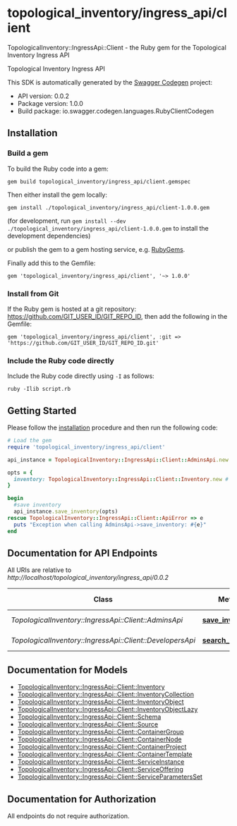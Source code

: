# topological_inventory/ingress_api/client

TopologicalInventory::IngressApi::Client - the Ruby gem for the Topological Inventory Ingress API

Topological Inventory Ingress API

This SDK is automatically generated by the [Swagger Codegen](https://github.com/swagger-api/swagger-codegen) project:

- API version: 0.0.2
- Package version: 1.0.0
- Build package: io.swagger.codegen.languages.RubyClientCodegen

## Installation

### Build a gem

To build the Ruby code into a gem:

```shell
gem build topological_inventory/ingress_api/client.gemspec
```

Then either install the gem locally:

```shell
gem install ./topological_inventory/ingress_api/client-1.0.0.gem
```
(for development, run `gem install --dev ./topological_inventory/ingress_api/client-1.0.0.gem` to install the development dependencies)

or publish the gem to a gem hosting service, e.g. [RubyGems](https://rubygems.org/).

Finally add this to the Gemfile:

    gem 'topological_inventory/ingress_api/client', '~> 1.0.0'

### Install from Git

If the Ruby gem is hosted at a git repository: https://github.com/GIT_USER_ID/GIT_REPO_ID, then add the following in the Gemfile:

    gem 'topological_inventory/ingress_api/client', :git => 'https://github.com/GIT_USER_ID/GIT_REPO_ID.git'

### Include the Ruby code directly

Include the Ruby code directly using `-I` as follows:

```shell
ruby -Ilib script.rb
```

## Getting Started

Please follow the [installation](#installation) procedure and then run the following code:
```ruby
# Load the gem
require 'topological_inventory/ingress_api/client'

api_instance = TopologicalInventory::IngressApi::Client::AdminsApi.new

opts = { 
  inventory: TopologicalInventory::IngressApi::Client::Inventory.new # Inventory | Inventory payload
}

begin
  #save inventory
  api_instance.save_inventory(opts)
rescue TopologicalInventory::IngressApi::Client::ApiError => e
  puts "Exception when calling AdminsApi->save_inventory: #{e}"
end

```

## Documentation for API Endpoints

All URIs are relative to *http://localhost/topological_inventory/ingress_api/0.0.2*

Class | Method | HTTP request | Description
------------ | ------------- | ------------- | -------------
*TopologicalInventory::IngressApi::Client::AdminsApi* | [**save_inventory**](docs/AdminsApi.md#save_inventory) | **POST** /inventory | save inventory
*TopologicalInventory::IngressApi::Client::DevelopersApi* | [**search_schemas**](docs/DevelopersApi.md#search_schemas) | **GET** /schemas | searches schemas


## Documentation for Models

 - [TopologicalInventory::IngressApi::Client::Inventory](docs/Inventory.md)
 - [TopologicalInventory::IngressApi::Client::InventoryCollection](docs/InventoryCollection.md)
 - [TopologicalInventory::IngressApi::Client::InventoryObject](docs/InventoryObject.md)
 - [TopologicalInventory::IngressApi::Client::InventoryObjectLazy](docs/InventoryObjectLazy.md)
 - [TopologicalInventory::IngressApi::Client::Schema](docs/Schema.md)
 - [TopologicalInventory::IngressApi::Client::Source](docs/Source.md)
 - [TopologicalInventory::IngressApi::Client::ContainerGroup](docs/ContainerGroup.md)
 - [TopologicalInventory::IngressApi::Client::ContainerNode](docs/ContainerNode.md)
 - [TopologicalInventory::IngressApi::Client::ContainerProject](docs/ContainerProject.md)
 - [TopologicalInventory::IngressApi::Client::ContainerTemplate](docs/ContainerTemplate.md)
 - [TopologicalInventory::IngressApi::Client::ServiceInstance](docs/ServiceInstance.md)
 - [TopologicalInventory::IngressApi::Client::ServiceOffering](docs/ServiceOffering.md)
 - [TopologicalInventory::IngressApi::Client::ServiceParametersSet](docs/ServiceParametersSet.md)


## Documentation for Authorization

 All endpoints do not require authorization.

